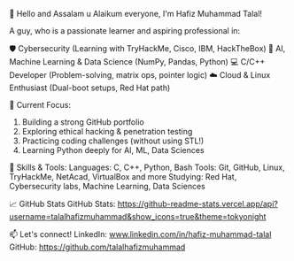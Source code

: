 👋 Hello and Assalam u Alaikum everyone, I'm Hafiz Muhammad Talal!

A guy, who is a passionate learner and aspiring professional in:

🛡️ Cybersecurity (Learning with TryHackMe, Cisco, IBM, HackTheBox)
🤖 AI, Machine Learning & Data Science (NumPy, Pandas, Python)
💻 C/C++ Developer (Problem-solving, matrix ops, pointer logic)
☁️ Cloud & Linux Enthusiast (Dual-boot setups, Red Hat path)

🔭 Current Focus:
1. Building a strong GitHub portfolio
2. Exploring ethical hacking & penetration testing
3. Practicing coding challenges (without using STL!)
4. Learning Python deeply for AI, ML, Data Sciences

🧠 Skills & Tools:
Languages: C, C++, Python, Bash
Tools: Git, GitHub, Linux, TryHackMe, NetAcad, VirtualBox and more
Studying: Red Hat, Cybersecurity labs, Machine Learning, Data Sciences

📈 GitHub Stats
GitHub Stats: https://github-readme-stats.vercel.app/api?username=talalhafizmuhammad&show_icons=true&theme=tokyonight


📫 Let's connect!
LinkedIn: www.linkedin.com/in/hafiz-muhammad-talal
GitHub: https://github.com/talalhafizmuhammad


